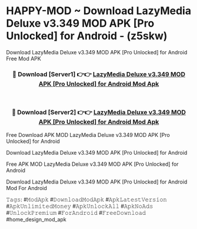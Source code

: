 # HAPPY-MOD ~ Download LazyMedia Deluxe v3.349 MOD APK [Pro Unlocked] for Android - (z5skw)
Download LazyMedia Deluxe v3.349 MOD APK [Pro Unlocked] for Android Free Mod APK

<div align="center">
<h3>🔴 Download [Server1] 👉👉 <a href="https://apk-comot.site?title=LazyMedia_Deluxe_v3.349_MOD_APK_[Pro_Unlocked]_for_Android">LazyMedia Deluxe v3.349 MOD APK [Pro Unlocked] for Android Mod Apk</a></h3><br>

<h3>🔴 Download [Server2] 👉👉 <a href="https://apk-comot.site?title=LazyMedia_Deluxe_v3.349_MOD_APK_[Pro_Unlocked]_for_Android">LazyMedia Deluxe v3.349 MOD APK [Pro Unlocked] for Android Mod Apk</a></h3>
</div>


Free Download APK MOD LazyMedia Deluxe v3.349 MOD APK [Pro Unlocked] for Android

Download LazyMedia Deluxe v3.349 MOD APK [Pro Unlocked] for Android 

Free APK MOD LazyMedia Deluxe v3.349 MOD APK [Pro Unlocked] for Android 

Download LazyMedia Deluxe v3.349 MOD APK [Pro Unlocked] for Android Mod For Android

𝚃𝚊𝚐𝚜: #𝙼𝚘𝚍𝙰𝚙𝚔 #𝙳𝚘𝚠𝚗𝚕𝚘𝚊𝚍𝙼𝚘𝚍𝙰𝚙𝚔 #𝙰𝚙𝚔𝙻𝚊𝚝𝚎𝚜𝚝𝚅𝚎𝚛𝚜𝚒𝚘𝚗 #𝙰𝚙𝚔𝚄𝚗𝚕𝚒𝚖𝚒𝚝𝚎𝚍𝙼𝚘𝚗𝚎𝚢 #𝙰𝚙𝚔𝚄𝚗𝚕𝚘𝚌𝚔𝙰𝚕𝚕 #𝙰𝚙𝚔𝙽𝚘𝙰𝚍𝚜 #𝚄𝚗𝚕𝚘𝚌𝚔𝙿𝚛𝚎𝚖𝚒𝚞𝚖 #𝙵𝚘𝚛𝙰𝚗𝚍𝚛𝚘𝚒𝚍 #𝙵𝚛𝚎𝚎𝙳𝚘𝚠𝚗𝚕𝚘𝚊𝚍 #home_design_mod_apk